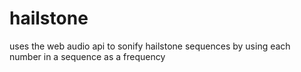 # hailstone

uses the web audio api to sonify hailstone sequences by using each number in a sequence as a frequency
